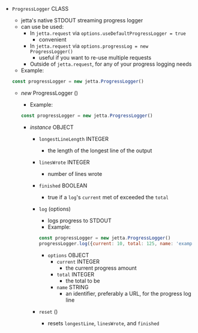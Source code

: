 - `ProgressLogger` CLASS
  - jetta's native STDOUT streaming progress logger
  - can use be used:
    - In `jetta.request` via `options.useDefaultProgressLogger = true`
      - convenient
    - In `jetta.request` via `options.progressLog = new ProgressLogger()`
      - useful if you want to re-use multiple requests
    - Outside of `jetta.request`, for any of your progress logging needs
  - Example:
  ```js
  const progressLogger = new jetta.ProgressLogger()
  ```

  - _new_ ProgressLogger ()
    - Example:
    ```js
    const progressLogger = new jetta.ProgressLogger()
    ```

    - _instance_ OBJECT
      - `longestLineLength` INTEGER
        - the length of the longest line of the output
      - `linesWrote` INTEGER
        - number of lines wrote
      - `finished` BOOLEAN
        - true if a `log`'s `current` met of exceeded the `total`

      - `log` (options)
        - logs progress to STDOUT
        - Example:
        ```js
        const progressLogger = new jetta.ProgressLogger()
        progressLogger.log({current: 10, total: 125, name: 'example.com'})
        ```

        - `options` OBJECT
          - `current` INTEGER
            - the current progress amount
          - `total` INTEGER
            - the total to be
          - `name` STRING
            - an identifier, preferably a URL, for the progress log line

      - `reset` ()
        - resets `longestLine`, `linesWrote`, and `finished`
